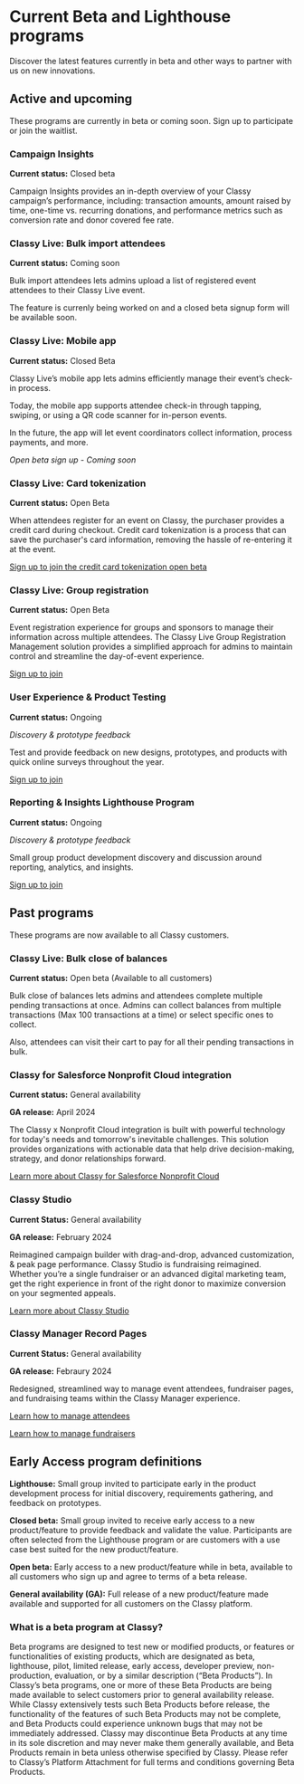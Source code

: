 # Current Beta and Lighthouse programs

Discover the latest features currently in beta and other ways to partner with us on new innovations.

## Active and upcoming

These programs are currently in beta or coming soon. Sign up to participate or join the waitlist.

### Campaign Insights

**Current status:** Closed beta

Campaign Insights provides an in-depth overview of your Classy campaign’s performance, including: transaction amounts, amount raised by time, one-time vs. recurring donations, and performance metrics such as conversion rate and donor covered fee rate.

### Classy Live: Bulk import attendees

**Current status:** Coming soon

Bulk import attendees lets admins upload a list of registered event attendees to their Classy Live event.

The feature is currenly being worked on and a closed beta signup form will be available soon.

### Classy Live: Mobile app

**Current status:** Closed Beta

Classy Live’s mobile app lets admins efficiently manage their event’s check-in process.

Today, the mobile app supports attendee check-in through tapping, swiping, or using a QR code scanner for in-person events.

In the future, the app will let event coordinators collect information, process payments, and more.

_Open beta sign up - Coming soon_

### Classy Live: Card tokenization

**Current status:** Open Beta

When attendees register for an event on Classy, the purchaser provides a credit card during checkout. Credit card tokenization is a process that can save the purchaser's card information, removing the hassle of re-entering it at the event.

[Sign up to join the credit card tokenization open beta](https://learn.classy.org/credit-card-tokenization-beta.html?utm_source=early_access_hub&utm_medium=microsite&utm_campaign=lighthouse_beta_programs)

### Classy Live: Group registration

**Current status:** Open Beta

Event registration experience for groups and sponsors to manage their information across multiple attendees. The Classy Live Group Registration Management solution provides a simplified approach for admins to maintain control and streamline the day-of-event experience.

[Sign up to join](https://learn.classy.org/classy-live-group-registration-beta-sign-up.html?utm_source=early_access_hub&utm_medium=microsite&utm_campaign=lighthouse_beta_programs)

### User Experience & Product Testing

**Current status:** Ongoing

_Discovery & prototype feedback_

Test and provide feedback on new designs, prototypes, and products with quick online surveys throughout the year.

[Sign up to join](https://t.maze.co/141715913?guerilla=true&utm_source=early_access_hub&utm_medium=microsite&utm_campaign=lighthouse_beta_programs)

### Reporting & Insights Lighthouse Program

**Current status:** Ongoing

_Discovery & prototype feedback_

Small group product development discovery and discussion around reporting, analytics, and insights.

[Sign up to join](https://learn.classy.org/lighthouse-reporting-analytics-research-program-sign-up.html?utm_source=early_access_hub&utm_medium=microsite&utm_campaign=lighthouse_beta_programs)

## Past programs

These programs are now available to all Classy customers.

### Classy Live: Bulk close of balances

**Current status:** Open beta (Available to all customers)

Bulk close of balances lets admins and attendees complete multiple pending transactions at once. Admins can collect balances from multiple transactions (Max 100 transactions at a time) or select specific ones to collect.

Also, attendees can visit their cart to pay for all their pending transactions in bulk.

### Classy for Salesforce Nonprofit Cloud integration

**Current status:** General availability

**GA release:** April 2024

The Classy x Nonprofit Cloud integration is built with powerful technology for today's needs and tomorrow's inevitable challenges. This solution provides organizations with actionable data that help drive decision-making, strategy, and donor relationships forward.

[Learn more about Classy for Salesforce Nonprofit Cloud](https://support.classy.org/s/article/install-classy-for-salesforce-fundraising)

### Classy Studio

**Current Status:** General availability

**GA release:** February 2024

Reimagined campaign builder with drag-and-drop, advanced customization, & peak page performance. Classy Studio is fundraising reimagined. Whether you’re a single fundraiser or an advanced digital marketing team, get the right experience in front of the right donor to maximize conversion on your segmented appeals.

[Learn more about Classy Studio](https://support.classy.org/s/article/intro-to-classy-studio)

### Classy Manager Record Pages

**Current Status:** General availability

**GA release:** Febraury 2024

Redesigned, streamlined way to manage event attendees, fundraiser pages, and fundraising teams within the Classy Manager experience.

[Learn how to manage attendees](https://support.classy.org/s/article/manage-tickets-and-registrations)

[Learn how to manage fundraisers](https://support.classy.org/s/article/manage-fundraisers-and-teams)

## Early Access program definitions

**Lighthouse:** Small group invited to participate early in the product development process for initial discovery, requirements gathering, and feedback on prototypes.

**Closed beta:** Small group invited to receive early access to a new product/feature to provide feedback and validate the value. Participants are often selected from the Lighthouse program or are customers with a use case best suited for the new product/feature.

**Open beta:** Early access to a new product/feature while in beta, available to all customers who sign up and agree to terms of a beta release.

**General availability (GA):** Full release of a new product/feature made available and supported for all customers on the Classy platform.

### What is a beta program at Classy?

Beta programs are designed to test new or modified products, or features or functionalities of existing products, which are designated as beta, lighthouse, pilot, limited release, early access, developer preview, non-production, evaluation, or by a similar description (“Beta Products”). In Classy’s beta programs, one or more of these Beta Products are being made available to select customers prior to general availability release. While Classy extensively tests such Beta Products before release, the functionality of the features of such Beta Products may not be complete, and Beta Products could experience unknown bugs that may not be immediately addressed. Classy may discontinue Beta Products at any time in its sole discretion and may never make them generally available, and Beta Products remain in beta unless otherwise specified by Classy. Please refer to Classy’s Platform Attachment for full terms and conditions governing Beta Products.
